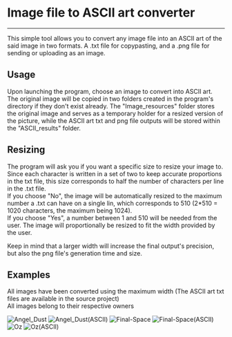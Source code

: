 # Image file to ASCII art converter

------------------------------------------------------------------------

This simple tool allows you to convert any image file into an ASCII art of the said image in two formats. A .txt file for copypasting, and a .png file for sending or uploading as an image.  

## Usage  

Upon launching the program, choose an image to convert into ASCII art. The original image will be copied in two folders created in the program's directory if they don't exist already. The "Image_resources" folder stores the original image and serves as a temporary holder for a resized version of the picture, while the ASCII art txt and png file outputs will be stored within the "ASCII_results" folder.

## Resizing

The program will ask you if you want a specific size to resize your image to. Since each character is written in a set of two to keep accurate proportions in the txt file, this size corresponds to half the number of characters per line in the .txt file.  
If you choose "No", the image will be automatically resized to the maximum number a .txt can have on a single lin, which corresponds to 510 (2*510 = 1020 characters, the maximum being 1024).  
If you choose "Yes", a number between 1 and 510 will be needed from the user. The image will proportionally be resized to fit the width provided by the user.  

Keep in mind that a larger width will increase the final output's precision, but also the png file's generation time and size.

## Examples

All images have been converted using the maximum width (The ASCII art txt files are available in the source project)  
All images belong to their respective owners

![Angel_Dust](https://user-images.githubusercontent.com/55959375/120187318-edd18d80-c214-11eb-9acb-ec7d18fedc0b.png)
![Angel_Dust(ASCII)](https://user-images.githubusercontent.com/55959375/120187471-1eb1c280-c215-11eb-9cff-bce40b4ed9f4.png)
![Final-Space](https://user-images.githubusercontent.com/55959375/120187535-325d2900-c215-11eb-971b-85066c96f8cf.png)
![Final-Space(ASCII)](https://user-images.githubusercontent.com/55959375/120187655-5f114080-c215-11eb-9386-d0bdb64e391f.png)
![Oz](https://user-images.githubusercontent.com/55959375/120188445-6c7afa80-c216-11eb-9717-4f1ea216d866.png)
![Oz(ASCII)](https://user-images.githubusercontent.com/55959375/120188687-b368f000-c216-11eb-8ee7-cf73b88c2753.png)



